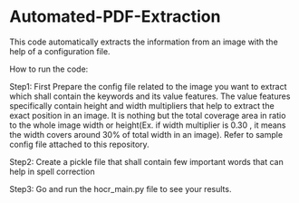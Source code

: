 # Automated-PDF-Extraction
This code automatically extracts the information from an image with the help of a configuration file.

How to run the code:

Step1: First Prepare the config file related to the image you want to extract which shall contain the keywords and its value features. The value features specifically contain height and width multipliers that help to extract the exact position in an image. It is nothing but the total coverage area in ratio to the whole image width or height(Ex. if width multiplier is 0.30 , it means the width covers around 30% of total width in an image). Refer to sample config file attached to this repository.

Step2: Create a pickle file that shall contain few important words that can help in spell correction

Step3: Go and run the hocr_main.py file to see your results.
